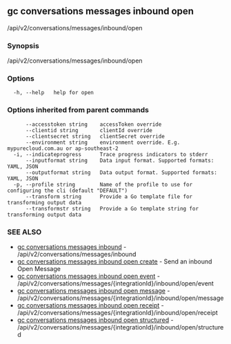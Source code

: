 ## gc conversations messages inbound open

/api/v2/conversations/messages/inbound/open

### Synopsis

/api/v2/conversations/messages/inbound/open

### Options

```
  -h, --help   help for open
```

### Options inherited from parent commands

```
      --accesstoken string    accessToken override
      --clientid string       clientId override
      --clientsecret string   clientSecret override
      --environment string    environment override. E.g. mypurecloud.com.au or ap-southeast-2
  -i, --indicateprogress      Trace progress indicators to stderr
      --inputformat string    Data input format. Supported formats: YAML, JSON
      --outputformat string   Data output format. Supported formats: YAML, JSON
  -p, --profile string        Name of the profile to use for configuring the cli (default "DEFAULT")
      --transform string      Provide a Go template file for transforming output data
      --transformstr string   Provide a Go template string for transforming output data
```

### SEE ALSO

* [gc conversations messages inbound](gc_conversations_messages_inbound.html)	 - /api/v2/conversations/messages/inbound
* [gc conversations messages inbound open create](gc_conversations_messages_inbound_open_create.html)	 - Send an inbound Open Message
* [gc conversations messages inbound open event](gc_conversations_messages_inbound_open_event.html)	 - /api/v2/conversations/messages/{integrationId}/inbound/open/event
* [gc conversations messages inbound open message](gc_conversations_messages_inbound_open_message.html)	 - /api/v2/conversations/messages/{integrationId}/inbound/open/message
* [gc conversations messages inbound open receipt](gc_conversations_messages_inbound_open_receipt.html)	 - /api/v2/conversations/messages/{integrationId}/inbound/open/receipt
* [gc conversations messages inbound open structured](gc_conversations_messages_inbound_open_structured.html)	 - /api/v2/conversations/messages/{integrationId}/inbound/open/structured


